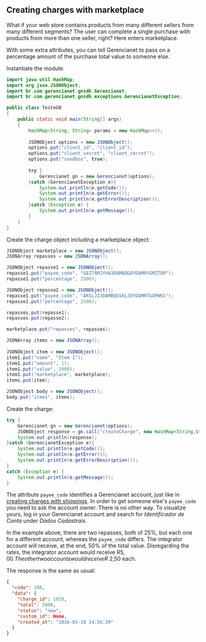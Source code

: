 ## Creating charges with marketplace

What if your web store contains products from many different sellers from many different segments? The user can complete a single purchase with products from more than one seller, right? Here enters marketplace.

With some extra attributes, you can tell Gerencianet to pass on a percentage amount of the purchase total value to someone else.

Instantiate the module:

```java
import java.util.HashMap;
import org.json.JSONObject;
import br.com.gerencianet.gnsdk.Gerencianet;
import br.com.gerencianet.gnsdk.exceptions.GerencianetException;

public class TesteGN 
{
	public static void main(String[] args)
	{
		HashMap<String, String> params = new HashMap<>();
		
		JSONObject options = new JSONObject();
		options.put("client_id", "client_id");
		options.put("client_secret", "client_secret");
		options.put("sandbox", true); 
		
		try {
			Gerencianet gn = new Gerencianet(options);
		}catch (GerencianetException e){
			System.out.println(e.getCode());
			System.out.println(e.getError());
			System.out.println(e.getErrorDescription());
		}catch (Exception e) {
			System.out.println(e.getMessage());
		}
	}
}

```

Create the charge object including a marketplace object:

```java
JSONObject marketplace = new JSONObject();
JSONArray repasses = new JSONArray();

JSONObject repasse1 = new JSONObject();
repasse1.put("payee_code", "GEZTAMJYHA3DAMBQGAYDAMRYGMZTGM");
repasse1.put("percentage", 2500);

JSONObject repasse2 = new JSONObject();
repasse1.put("payee_code", "AKSLJI3DAMBQGSKLJDYDAMRTGOPWKS");
repasse1.put("percentage", 2500);

repasses.put(repasse1);
repasses.put(repasse2);

marketplace.put("repasses", repasses);

JSONArray items = new JSONArray();
		
JSONObject item = new JSONObject();
item1.put("name", "Item 1");
item1.put("amount", 1);
item1.put("value", 2000);
item1.put("marketplace", marketplace);
items.put(item);

JSONObject body = new JSONObject();
body.put("items", items);

```

Create the charge:

```java
try {
	Gerencianet gn = new Gerencianet(options);
	JSONObject response = gn.call("createCharge", new HashMap<String,String>(), body);
	System.out.println(response);
}catch (GerencianetException e){
	System.out.println(e.getCode());
	System.out.println(e.getError());
	System.out.println(e.getErrorDescription());
}
catch (Exception e) {
	System.out.println(e.getMessage());
}

```

The attribute `payee_code` identifies a Gerencianet account, just like in [creating charges with shippings](/docs/CHARGE.md). In order to get someone else's `payee_code` you need to ask the account owner. There is no other way. To visualize yours, log in your Gerencianet account and search for *Identificador de Conta* under *Dados Cadastrais*.

In the example above, there are two repasses, both of 25%, but each one for a different account, whereas the `payee_code` differs. The integrator account will receive, at the end, 50% of the total value. Disregarding the rates, the integrator account would receive R$5,00. The other two accounts would receive R$ 2,50 each.

The response is the same as usual:

```json
{
  "code": 200,
  "data": {
    "charge_id": 1039,
    "total": 5000,
    "status": "new",
    "custom_id": None,
    "created_at": "2016-05-18 14:56:39"
  }
}

```
